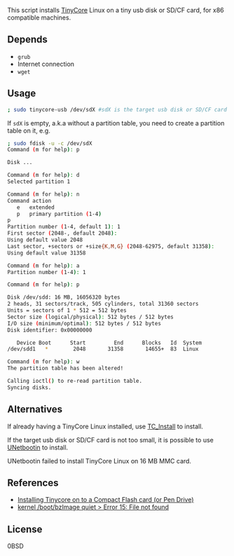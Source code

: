 This script installs [TinyCore][] Linux on a tiny usb disk or SD/CF card,
for x86 compatible machines.

[TinyCore]: http://tinycorelinux.net/

Depends
--------

- `grub`
- Internet connection
- `wget`

Usage
------

```sh
; sudo tinycore-usb /dev/sdX #sdX is the target usb disk or SD/CF card
```

If `sdX` is empty, a.k.a without a partition table,
you need to create a partition table on it, e.g.

```sh
; sudo fdisk -u -c /dev/sdX
Command (m for help): p

Disk ...

Command (m for help): d
Selected partition 1

Command (m for help): n
Command action
   e   extended
   p   primary partition (1-4)
p
Partition number (1-4, default 1): 1
First sector (2048-, default 2048):
Using default value 2048
Last sector, +sectors or +size{K,M,G} (2048-62975, default 31358):
Using default value 31358

Command (m for help): a
Partition number (1-4): 1

Command (m for help): p

Disk /dev/sdd: 16 MB, 16056320 bytes
2 heads, 31 sectors/track, 505 cylinders, total 31360 sectors
Units = sectors of 1 * 512 = 512 bytes
Sector size (logical/physical): 512 bytes / 512 bytes
I/O size (minimum/optimal): 512 bytes / 512 bytes
Disk identifier: 0x00000000

   Device Boot      Start         End      Blocks   Id  System
/dev/sdd1   *        2048       31358       14655+  83  Linux

Command (m for help): w
The partition table has been altered!

Calling ioctl() to re-read partition table.
Syncing disks.
```

Alternatives
--------------

If already having a TinyCore Linux installed,
use [TC_Install][] to install.

[TC_Install]: http://tinycorelinux.net/install.htm

If the target usb disk or SD/CF card is not too small,
it is possible to use [UNetbootin][] to install.

[UNetbootin]: https://unetbootin.github.io

UNetbootin failed to install TinyCore Linux on 16 MB MMC card.

References
------------

- [Installing Tinycore on to a Compact Flash card (or Pen Drive)](http://www.parkytowers.me.uk/thin/Linux/TinycoreCF.shtml)
- [kernel /boot/bzImage quiet > Error 15: File not found](http://forum.tinycorelinux.net/index.php/topic,15713.0.html)

License
--------

0BSD
